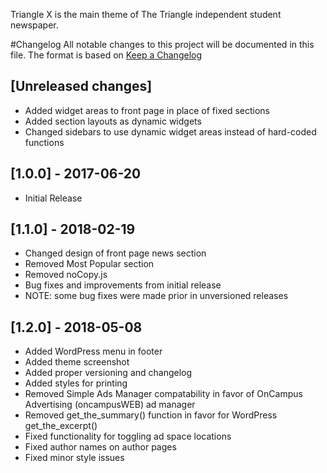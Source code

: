 Triangle X is the main theme of The Triangle independent student newspaper.

#Changelog
All notable changes to this project will be documented in this file.
The format is based on [Keep a Changelog](http://keepachangelog.com/)

## [Unreleased changes]
- Added widget areas to front page in place of fixed sections
- Added section layouts as dynamic widgets
- Changed sidebars to use dynamic widget areas instead of hard-coded functions

## [1.0.0] - 2017-06-20
- Initial Release

## [1.1.0] - 2018-02-19
- Changed design of front page news section
- Removed Most Popular section
- Removed noCopy.js
- Bug fixes and improvements from initial release
- NOTE: some bug fixes were made prior in unversioned releases

## [1.2.0] - 2018-05-08
- Added WordPress menu in footer
- Added theme screenshot
- Added proper versioning and changelog
- Added styles for printing
- Removed Simple Ads Manager compatability in favor of OnCampus Advertising (oncampusWEB) ad manager
- Removed get_the_summary() function in favor for WordPress get_the_excerpt()
- Fixed functionality for toggling ad space locations
- Fixed author names on author pages
- Fixed minor style issues